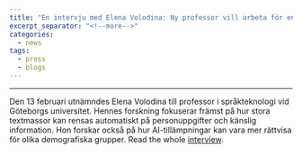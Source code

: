 ```yaml
---
title: "En intervju med Elena Volodina: Ny professor vill arbeta för en säker och etisk användning av AI"
excerpt_separator: "<!--more-->"
categories:
  - news
tags:
  - press
  - blogs
---
```


------

Den 13 februari utnämndes Elena Volodina till professor i språkteknologi vid Göteborgs universitet. Hennes forskning fokuserar främst på hur stora textmassor kan rensas automatiskt på personuppgifter och känslig information. Hon forskar också på hur AI-tillämpningar kan vara mer rättvisa för olika demografiska grupper.
Read the whole [interview](https://sprakbanken.se/aktuellt/nyheter/manadensprofilelenavolodina.5.1eb2584e1850542abfa270c8.html).
